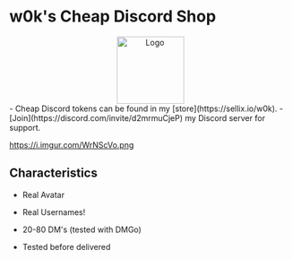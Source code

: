 # w0k's Cheap Discord Shop
<div align="center">
  <a href="https://sellix.io/w0k"><img src="https://i.imgur.com/WrNScVo.png" alt="Logo" width="120" height="120"></a>
</div>
- Cheap Discord tokens can be found in my [store](https://sellix.io/w0k).
- [Join](https://discord.com/invite/d2mrmuCjeP) my Discord server for support.

  
https://i.imgur.com/WrNScVo.png
## Characteristics
- Real Avatar
- Real Usernames!

- 20-80 DM's (tested with DMGo)
- Tested before delivered
